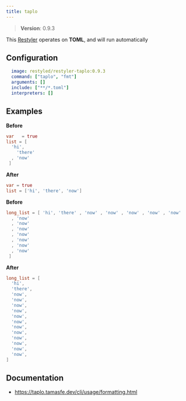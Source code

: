 ```yaml
---
title: taplo
---
```


> **Version**: 0.9.3

This [Restyler][source] operates on **TOML**, and will run automatically

## Configuration

```yaml
  image: restyled/restyler-taplo:0.9.3
  command: ["taplo", "fmt"]
  arguments: []
  include: ["**/*.toml"]
  interpreters: []
```

## Examples

**Before**

```toml
var   = true
list = [
  'hi',
    'there'
  , 'now'
 ]

```

**After**

```toml
var = true
list = ['hi', 'there', 'now']

```

**Before**

```toml
long_list = [ 'hi', 'there' , 'now' , 'now' , 'now' , 'now' , 'now'
  , 'now'
  , 'now'
  , 'now'
  , 'now'
  , 'now'
  , 'now'
  , 'now'
 ]

```

**After**

```toml
long_list = [
  'hi',
  'there',
  'now',
  'now',
  'now',
  'now',
  'now',
  'now',
  'now',
  'now',
  'now',
  'now',
  'now',
  'now',
]

```


## Documentation

- https://taplo.tamasfe.dev/cli/usage/formatting.html

[source]: https://github.com/restyled-io/restylers/blob/main/taplo/info.yaml
